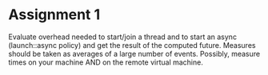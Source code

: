 # Assignment 1

Evaluate overhead needed to start/join a thread and to start an async (launch::async policy) and get
the result of the computed future. Measures should be taken as averages of a large number of events.
Possibly, measure times on your machine AND on the remote virtual machine.
